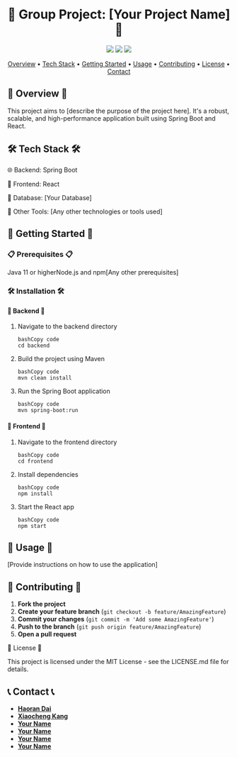 <h1 align="center">🚀 Group Project: [Your Project Name] 🚀</h1> <p align="center">   <img src="https://img.shields.io/badge/Spring%20Boot-v2.5.5-brightgreen" />   <img src="https://img.shields.io/badge/React-v17.0.2-blue" />   <img src="https://img.shields.io/badge/license-MIT-green" /> </p> <p align="center">   <a href="#overview">Overview</a> •   <a href="#tech-stack">Tech Stack</a> •   <a href="#getting-started">Getting Started</a> •   <a href="#usage">Usage</a> •   <a href="#contributing">Contributing</a> •   <a href="#license">License</a> •   <a href="#contact">Contact</a> </p>

## 🌟 Overview 🌟

This project aims to [describe the purpose of the project here]. It's a robust, scalable, and high-performance application built using Spring Boot and React.

## 🛠️ Tech Stack 🛠️

🌐 Backend: Spring Boot

🎨 Frontend: React

💽 Database: [Your Database]

🔧 Other Tools: [Any other technologies or tools used]

## 🚀 Getting Started 🚀

### 📋 Prerequisites 📋

Java 11 or higherNode.js and npm[Any other prerequisites]

### 🛠 Installation 🛠

#### 🔧 Backend 🔧

1. Navigate to the backend directory

   ```
   bashCopy code
   cd backend
   ```

2. Build the project using Maven

   ```
   bashCopy code
   mvn clean install
   ```

3. Run the Spring Boot application

   ```
   bashCopy code
   mvn spring-boot:run
   ```

#### 🎨 Frontend 🎨

1. Navigate to the frontend directory

   ```
   bashCopy code
   cd frontend
   ```

2. Install dependencies

   ```
   bashCopy code
   npm install
   ```

3. Start the React app

   ```
   bashCopy code
   npm start
   ```

## 🎯 Usage 🎯

[Provide instructions on how to use the application]

## 👥 Contributing 👥

1. **Fork the project**
2. **Create your feature branch** (`git checkout -b feature/AmazingFeature`)
3. **Commit your changes** (`git commit -m 'Add some AmazingFeature'`)
4. **Push to the branch** (`git push origin feature/AmazingFeature`)
5. **Open a pull request**

📝 License 📝

This project is licensed under the MIT License - see the LICENSE.md file for details.

## 📞 Contact 📞

- **[Haoran Dai](mailto:kevdaup@bu.edu)**
- **[Xiaocheng Kang](mailto:kangx@bu.edu)**
- **[Your Name](mailto:your.email@example.com)**
- **[Your Name](mailto:your.email@example.com)**
- **[Your Name](mailto:your.email@example.com)**
- **[Your Name](mailto:your.email@example.com)**
